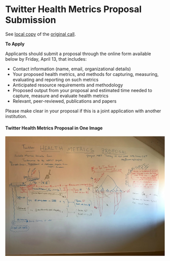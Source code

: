 

Twitter Health Metrics Proposal Submission 
==========================================

See [local copy](backdrop/twitter-health-metrics-proposal-submission.md) of the [original call](https://blog.twitter.com/official/en_us/topics/company/2018/twitter-health-metrics-proposal-submission.html).

**To Apply**

Applicants should submit a proposal through the online form available
below by Friday, April 13, that includes:

-   Contact information (name, email, organizational details)
-   Your proposed health metrics, and methods for capturing, measuring,
    evaluating and reporting on such metrics
-   Anticipated resource requirements and methodology
-   Proposed output from your proposal and estimated time needed to
    capture, measure and evaluate health metrics
-   Relevant, peer-reviewed, publications and papers

Please make clear in your proposal if this is a joint application with
another institution.


#### Twitter Health Metrics Proposal in One Image

![fullProposalAs1OrigSmall](images/fullProposalAs1OrigSmall.jpg)


